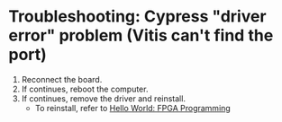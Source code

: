 # Troubleshooting: Cypress "driver error" problem (Vitis can't find the port)

1. Reconnect the board.
2. If continues, reboot the computer.
3. If continues, remove the driver and reinstall.
    - To reinstall, refer to [Hello World: FPGA Programming](https://www.notion.so/Hello-World-FPGA-Programming-134381bda24048adaea5400037bf2b0d)